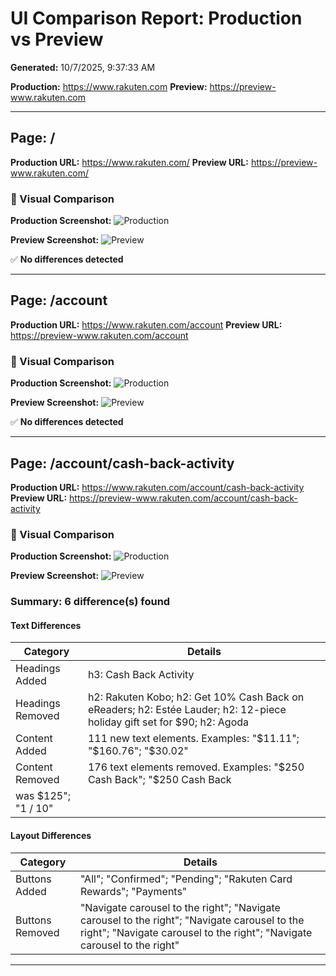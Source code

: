 # UI Comparison Report: Production vs Preview

**Generated:** 10/7/2025, 9:37:33 AM

**Production:** https://www.rakuten.com
**Preview:** https://preview-www.rakuten.com

---

## Page: /

**Production URL:** https://www.rakuten.com/
**Preview URL:** https://preview-www.rakuten.com/

### 📸 Visual Comparison

**Production Screenshot:**
![Production](screenshots/__prod.png)

**Preview Screenshot:**
![Preview](screenshots/__preview.png)

✅ **No differences detected**

---

## Page: /account

**Production URL:** https://www.rakuten.com/account
**Preview URL:** https://preview-www.rakuten.com/account

### 📸 Visual Comparison

**Production Screenshot:**
![Production](screenshots/_account_prod.png)

**Preview Screenshot:**
![Preview](screenshots/_account_preview.png)

✅ **No differences detected**

---

## Page: /account/cash-back-activity

**Production URL:** https://www.rakuten.com/account/cash-back-activity
**Preview URL:** https://preview-www.rakuten.com/account/cash-back-activity

### 📸 Visual Comparison

**Production Screenshot:**
![Production](screenshots/_account_cash-back-activity_prod.png)

**Preview Screenshot:**
![Preview](screenshots/_account_cash-back-activity_preview.png)

### Summary: 6 difference(s) found

#### Text Differences

| Category | Details |
|----------|----------|
| Headings Added | h3: Cash Back Activity |
| Headings Removed | h2: Rakuten Kobo; h2: Get 10% Cash Back on eReaders; h2: Estée Lauder; h2: 12-piece holiday gift set for $90; h2: Agoda |
| Content Added | 111 new text elements. Examples: "$11.11"; "$160.76"; "$30.02" |
| Content Removed | 176 text elements removed. Examples: "$250 Cash Back"; "$250 Cash Back
was $125"; "1 / 10" |

#### Layout Differences

| Category | Details |
|----------|----------|
| Buttons Added | "All"; "Confirmed"; "Pending"; "Rakuten Card Rewards"; "Payments" |
| Buttons Removed | "Navigate carousel to the right"; "Navigate carousel to the right"; "Navigate carousel to the right"; "Navigate carousel to the right"; "Navigate carousel to the right" |

---

